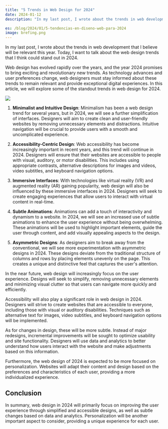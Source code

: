 ```yaml
---
title: "5 Trends in Web Design for 2024"
date: 2024-01-12
description: "In my last post, I wrote about the trends in web development that I believe will be relevant this year. Today, I want to talk about the web design trends that I think could stand out in 2024."

es: /blog/2024/01/5-tendencias-en-diseno-web-para-2024
image: brefing.png
---
```


In my last post, I wrote about the trends in web development that I believe will be relevant this year. Today, I want to talk about the web design trends that I think could stand out in 2024.

Web design has evolved rapidly over the years, and the year 2024 promises to bring exciting and revolutionary new trends. As technology advances and user preferences change, web designers must stay informed about these trends to remain relevant and provide exceptional digital experiences. In this article, we will explore some of the standout trends in web design for 2024.

![](./brefing.png)

1. **Minimalist and Intuitive Design**: Minimalism has been a web design trend for several years, but in 2024, we will see a further simplification of interfaces. Designers will aim to create clean and user-friendly websites by removing unnecessary elements and distractions. Intuitive navigation will be crucial to provide users with a smooth and uncomplicated experience.

2. **Accessibility-Centric Design**: Web accessibility has become increasingly important in recent years, and this trend will continue in 2024. Designers will ensure that their websites are accessible to people with visual, auditory, or motor disabilities. This includes using appropriate contrasts, alternative descriptions for images and videos, video subtitles, and keyboard navigation options.

3. **Immersive Interfaces**: With technologies like virtual reality (VR) and augmented reality (AR) gaining popularity, web design will also be influenced by these immersive interfaces in 2024. Designers will seek to create engaging experiences that allow users to interact with virtual content in real-time.

4. **Subtle Animations**: Animations can add a touch of interactivity and dynamism to a website. In 2024, we will see an increased use of subtle animations to enhance the user experience without being overwhelming. These animations will be used to highlight important elements, guide the user through content, and add visually appealing aspects to the design.

5. **Asymmetric Designs**: As designers aim to break away from the conventional, we will see more experimentation with asymmetric designs in 2024. These designs deviate from the traditional structure of columns and rows by placing elements unevenly on the page. This creates a unique and distinctive feel that captures the user's attention.


In the near future, web design will increasingly focus on the user experience. Designs will seek to simplify, removing unnecessary elements and minimizing visual clutter so that users can navigate more quickly and efficiently.

Accessibility will also play a significant role in web design in 2024. Designers will strive to create websites that are accessible to everyone, including those with visual or auditory disabilities. Techniques such as alternative text for images, video subtitles, and keyboard navigation options will be implemented.

As for changes in design, these will be more subtle. Instead of major redesigns, incremental improvements will be sought to optimize usability and site functionality. Designers will use data and analytics to better understand how users interact with the website and make adjustments based on this information.

Furthermore, the web design of 2024 is expected to be more focused on personalization. Websites will adapt their content and design based on the preferences and characteristics of each user, providing a more individualized experience.

## Conclusion

In summary, web design in 2024 will primarily focus on improving the user experience through simplified and accessible designs, as well as subtle changes based on data and analytics. Personalization will be another important aspect to consider, providing a unique experience for each user.
